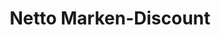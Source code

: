 ---
title: "Netto Marken-Discount"
url: /annaberg-buchholz/netto-marken-discount-bahnhofsplatz/
shop: Supermarkt
---
